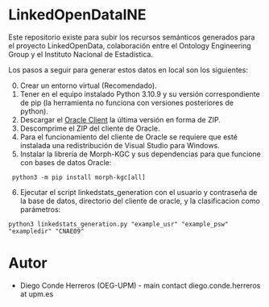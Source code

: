 # LinkedOpenDataINE
Este repositorio existe para subir los recursos semánticos generados para el proyecto LinkedOpenData, colaboración entre el Ontology Engineering Group y el Instituto Nacional de Estadística.

Los pasos a seguir para generar estos datos en local son los siguientes:

0. Crear un entorno virtual (Recomendado).
1. Tener en el equipo instalado Python 3.10.9 y su versión correspondiente de pip (la herramienta no funciona con versiones posteriores de python).
2. Descargar el [Oracle Client](https://www.oracle.com/database/technologies/instant-client/downloads.html) la última versión en forma de ZIP.
3. Descomprime el ZIP del cliente de Oracle.
4. Para el funcionamiento del cliente de Oracle se requiere que esté instalada una redistribución de Visual Studio para Windows.       
5. Instalar la librería de Morph-KGC y sus dependencias para que funcione con bases de datos Oracle:
````
 python3 -m pip install morph-kgc[all]

````   
6. Ejecutar el script linkedstats_generation con el usuario y contraseña de la base de datos, directorio del cliente de oracle, y la clasificacion como parámetros:
````
python3 linkedstats_generation.py "example_usr" "example_psw" "exampledir" "CNAE09"
````
#   Autor
- Diego Conde Herreros (OEG-UPM) - main contact  diego.conde.herreros at upm.es
